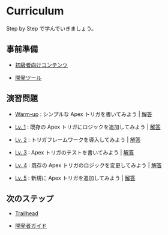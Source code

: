 # Curriculum

Step by Step で学んでいきましょう。

## 事前準備

- [初級者向けコンテンツ](../prerequisite/beginner.md)

- [開発ツール](../prerequisite/dev-tools.md)

## 演習問題

- [Warm-up](../exercises/warm-up.md) : シンプルな Apex トリガを書いてみよう | [解答](../exercises/warm-up-answer.md)

- [Lv. 1](../exercises/level-01.md) : 既存の Apex トリガにロジックを追加してみよう | [解答](../exercises/level-01-answer.md)

- [Lv. 2](../exercises/level-02.md) : トリガフレームワークを導入してみよう | [解答](../exercises/level-02-answer.md)

- [Lv. 3](../exercises/level-03.md) : Apex トリガのテストを書いてみよう | [解答](../exercises/level-03-answer.md)

- [Lv. 4](../exercises/level-04.md) : 既存の Apex トリガのロジックを変更してみよう | [解答](../exercises/level-04-answer.md)

- [Lv. 5](../exercises/level-05.md) : 新規に Apex トリガを追加してみよう | [解答](../exercises/level-05-answer.md)

## 次のステップ

- [Trailhead](../next-step/README.md#trailhead)

- [開発者ガイド](../next-step/README.md#開発者ガイド)
